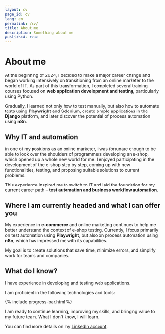 ```yaml
---
layout: cv
page_id: cv
lang: en
permalink: /cv/
title: About me
description: Something about me
published: true
---
```


# About me
At the beginning of 2024, I decided to make a major career change and began working intensively on transitioning from an online marketer to the world of IT. As part of this transformation, I completed several training courses focused on **web application development and testing**, particularly using Python.

Gradually, I learned not only how to test manually, but also how to automate tests using **Playwright** and Selenium, create simple applications in the **Django** platform, and later discover the potential of process automation using **n8n**.

## Why IT and automation
In one of my positions as an online marketer, I was fortunate enough to be able to look over the shoulders of programmers developing an e-shop, which opened up a whole new world for me. I enjoyed participating in the development of the e-shop step by step, coming up with new functionalities, testing, and proposing suitable solutions to current problems.

This experience inspired me to switch to IT and laid the foundation for my current career path – **test automation and business workflow automation**.

<div id="continue"></div>

## Where I am currently headed and what I can offer you
My experience in **e-commerce** and online marketing continues to help me better understand the context of e-shop testing. Currently, I focus primarily on test automation using **Playwright**, but also on process automation using **n8n**, which has impressed me with its capabilities.

My goal is to create solutions that save time, minimize errors, and simplify work for teams and companies.

## What do I know?
I have experience in developing and testing web applications.

I am proficient in the following technologies and tools:

{% include progress-bar.html %}

I am ready to continue learning, improving my skills, and bringing value to my future team. What I don't know, I will learn.

You can find more details on my [LinkedIn account](https://www.linkedin.com/in/daniel-hladik/?locale=en_US).
